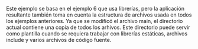 Este ejemplo se basa en el ejemplo 6 que usa librerías, pero la aplicación
resultante también toma en cuenta la estructura de archivos usada en todos los
ejemplos anteriores. Ya que se modificó el archivo main, el directorio actual
contiene una copia de todos los arhivos. Este directorio puede servir como
plantilla cuando se requiera trabajar con librerías estáticas, archivos include
y varios archivos de código fuente.
